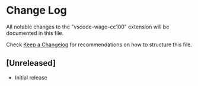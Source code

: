 # Change Log

All notable changes to the "vscode-wago-cc100" extension will be documented in this file.

Check [Keep a Changelog](http://keepachangelog.com/) for recommendations on how to structure this file.

## [Unreleased]

- Initial release
